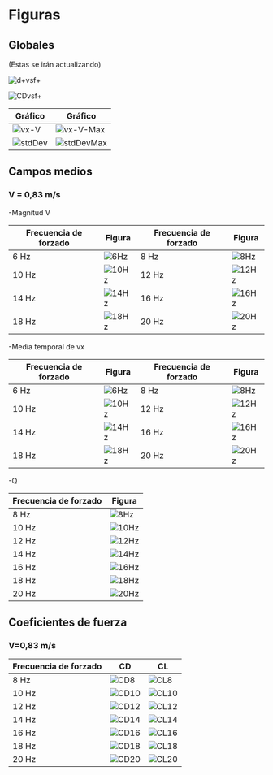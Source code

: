 # Figuras

## Globales

(Estas se irán actualizando)

![d+vsf+](https://github.com/AndresPedemonteFIUBA/alaBatiente/blob/conBlockMesh/Resultados/Figuras/Globales/DesplazamientoVsFrecuencia.png?raw=true) 

![CDvsf+](https://github.com/AndresPedemonteFIUBA/alaBatiente/blob/conBlockMesh/Resultados/Figuras/Globales/CDVsFrecuencia.png?raw=true) 

|Gráfico|Gráfico|
|-|-|
| ![vx-V](https://github.com/AndresPedemonteFIUBA/alaBatiente/blob/conBlockMesh/Resultados/Figuras/Globales/MediaVxVsX-083ms.png?raw=true) | ![vx-V-Max](https://github.com/AndresPedemonteFIUBA/alaBatiente/blob/conBlockMesh/Resultados/Figuras/Globales/MaxMediaVx-083ms.png?raw=true) |
| ![stdDev](https://github.com/AndresPedemonteFIUBA/alaBatiente/blob/conBlockMesh/Resultados/Figuras/Globales/FluctuacionesVyVsX-083ms.png?raw=true) | ![stdDevMax](https://github.com/AndresPedemonteFIUBA/alaBatiente/blob/conBlockMesh/Resultados/Figuras/Globales/MaxFluctuacionesVy-083ms.png?raw=true) |

## Campos medios

### V = 0,83 m/s

-Magnitud V

| Frecuencia de forzado | Figura | Frecuencia de forzado | Figura |
|-----------------------|-------|-----------------------|-------|
|6 Hz| ![6Hz](https://github.com/AndresPedemonteFIUBA/alaBatiente/blob/conBlockMesh/Resultados/Figuras/Campos%20medios/VR028/PromediomagnitudV-083ms-6Hz.png?raw=true) | 8 Hz| ![8Hz](https://github.com/AndresPedemonteFIUBA/alaBatiente/blob/conBlockMesh/Resultados/Figuras/Campos%20medios/VR028/PromediomagnitudV-083ms-8Hz.png?raw=true) | 
|10 Hz| ![10Hz](https://github.com/AndresPedemonteFIUBA/alaBatiente/blob/conBlockMesh/Resultados/Figuras/Campos%20medios/VR028/PromediomagnitudV-083ms-10Hz.png?raw=true) |12 Hz| ![12Hz](https://github.com/AndresPedemonteFIUBA/alaBatiente/blob/conBlockMesh/Resultados/Figuras/Campos%20medios/VR028/PromediomagnitudV-083ms-12Hz.png?raw=true) |
|14 Hz|![14Hz](https://github.com/AndresPedemonteFIUBA/alaBatiente/blob/conBlockMesh/Resultados/Figuras/Campos%20medios/VR028/PromediomagnitudV-083ms-14Hz.png?raw=true)| 16 Hz| ![16Hz](https://github.com/AndresPedemonteFIUBA/alaBatiente/blob/conBlockMesh/Resultados/Figuras/Campos%20medios/VR028/PromediomagnitudV-083ms-14Hz.png?raw=true)|
|18 Hz| ![18Hz](https://github.com/AndresPedemonteFIUBA/alaBatiente/blob/conBlockMesh/Resultados/Figuras/Campos%20medios/VR028/PromediomagnitudV-083ms-18Hz.png?raw=true) | 20 Hz|![20Hz](https://github.com/AndresPedemonteFIUBA/alaBatiente/blob/conBlockMesh/Resultados/Figuras/Campos%20medios/VR028/PromediomagnitudV-083ms-20Hz.png?raw=true)| 

-Media temporal de vx

| Frecuencia de forzado | Figura | Frecuencia de forzado | Figura |
|-----------------------|-------|-----------------------|-------|
|6 Hz| ![6Hz](https://github.com/AndresPedemonteFIUBA/alaBatiente/blob/conBlockMesh/Resultados/Figuras/Campos%20medios/VR028/PromedioVx-083ms-6Hz.png?raw=true) | 8 Hz| ![8Hz](https://github.com/AndresPedemonteFIUBA/alaBatiente/blob/conBlockMesh/Resultados/Figuras/Campos%20medios/VR028/PromedioVx-083ms-8Hz.png?raw=true) | 
|10 Hz| ![10Hz](https://github.com/AndresPedemonteFIUBA/alaBatiente/blob/conBlockMesh/Resultados/Figuras/Campos%20medios/VR028/PromedioVx-083ms-10Hz.png?raw=true) |12 Hz| ![12Hz](https://github.com/AndresPedemonteFIUBA/alaBatiente/blob/conBlockMesh/Resultados/Figuras/Campos%20medios/VR028/PromedioVx-083ms-12Hz.png?raw=true) |
|14 Hz|![14Hz](https://github.com/AndresPedemonteFIUBA/alaBatiente/blob/conBlockMesh/Resultados/Figuras/Campos%20medios/VR028/PromedioVx-083ms-14Hz.png?raw=true)|16 Hz| ![16Hz](https://github.com/AndresPedemonteFIUBA/alaBatiente/blob/conBlockMesh/Resultados/Figuras/Campos%20medios/VR028/PromedioVx-083ms-16Hz.png?raw=true) |
|18 Hz| ![18Hz](https://github.com/AndresPedemonteFIUBA/alaBatiente/blob/conBlockMesh/Resultados/Figuras/Campos%20medios/VR028/PromedioVx-083ms-18Hz.png?raw=true) |20 Hz|![20Hz](https://github.com/AndresPedemonteFIUBA/alaBatiente/blob/conBlockMesh/Resultados/Figuras/Campos%20medios/VR028/PromedioVx-083ms-20Hz.png?raw=true) | 

-Q

| Frecuencia de forzado | Figura | 
|-----------------------|-------|
| 8 Hz| ![8Hz](https://github.com/AndresPedemonteFIUBA/alaBatiente/blob/conBlockMesh/Resultados/Figuras/Campos%20medios/Promedio%20Q%20-%20083ms%20-%208Hz.png?raw=true) |
| 10 Hz| ![10Hz](https://github.com/AndresPedemonteFIUBA/alaBatiente/blob/conBlockMesh/Resultados/Figuras/Campos%20medios/Promedio%20Q%20-%20083ms%20-%2010Hz.png?raw=true) |
|12 Hz| ![12Hz](https://github.com/AndresPedemonteFIUBA/alaBatiente/blob/conBlockMesh/Resultados/Figuras/Campos%20medios/Promedio%20Q%20-%20083ms%20-%2012Hz.png?raw=true) |
|14 Hz|![14Hz](https://github.com/AndresPedemonteFIUBA/alaBatiente/blob/conBlockMesh/Resultados/Figuras/Campos%20medios/Promedio%20Q%20-%20083ms%20-%2014Hz.png?raw=true)|
|16 Hz| ![16Hz](https://github.com/AndresPedemonteFIUBA/alaBatiente/blob/conBlockMesh/Resultados/Figuras/Campos%20medios/Promedio%20Q%20-%20083ms%20-%2016Hz.png?raw=true) |
|18 Hz| ![18Hz](https://github.com/AndresPedemonteFIUBA/alaBatiente/blob/conBlockMesh/Resultados/Figuras/Campos%20medios/Promedio%20Q%20-%20083ms%20-%2018Hz.png?raw=true) |
|20 Hz|![20Hz](https://github.com/AndresPedemonteFIUBA/alaBatiente/blob/conBlockMesh/Resultados/Figuras/Campos%20medios/Promedio%20Q%20-%20083ms%20-%2020Hz.png?raw=true)| 


## Coeficientes de fuerza

### V=0,83 m/s

| Frecuencia de forzado | CD | CL | 
|-----------------------|-------|-----------------------|
| 8 Hz | ![CD8](https://github.com/AndresPedemonteFIUBA/alaBatiente/blob/conBlockMesh/Resultados/Figuras/CoeficientesDeFuerza/CD-083ms-8Hz.png?raw=true) | ![CL8](https://github.com/AndresPedemonteFIUBA/alaBatiente/blob/conBlockMesh/Resultados/Figuras/CoeficientesDeFuerza/CL-083ms-8Hz.png?raw=true) | 
| 10 Hz | ![CD10](https://github.com/AndresPedemonteFIUBA/alaBatiente/blob/conBlockMesh/Resultados/Figuras/CoeficientesDeFuerza/CD-083ms-10Hz.png?raw=true) | ![CL10](https://github.com/AndresPedemonteFIUBA/alaBatiente/blob/conBlockMesh/Resultados/Figuras/CoeficientesDeFuerza/CL-083ms-10Hz.png?raw=true) |
| 12 Hz | ![CD12](https://github.com/AndresPedemonteFIUBA/alaBatiente/blob/conBlockMesh/Resultados/Figuras/CoeficientesDeFuerza/CD-083ms-12Hz.png?raw=true) | ![CL12](https://github.com/AndresPedemonteFIUBA/alaBatiente/blob/conBlockMesh/Resultados/Figuras/CoeficientesDeFuerza/CL-083ms-12Hz.png?raw=true) |
| 14 Hz | ![CD14](https://github.com/AndresPedemonteFIUBA/alaBatiente/blob/conBlockMesh/Resultados/Figuras/CoeficientesDeFuerza/CD-083ms-14Hz.png?raw=true) | ![CL14](https://github.com/AndresPedemonteFIUBA/alaBatiente/blob/conBlockMesh/Resultados/Figuras/CoeficientesDeFuerza/CL-083ms-14Hz.png?raw=true) |
| 16 Hz | ![CD16](https://github.com/AndresPedemonteFIUBA/alaBatiente/blob/conBlockMesh/Resultados/Figuras/CoeficientesDeFuerza/CD-083ms-16Hz.png?raw=true) | ![CL16](https://github.com/AndresPedemonteFIUBA/alaBatiente/blob/conBlockMesh/Resultados/Figuras/CoeficientesDeFuerza/CL-083ms-16Hz.png?raw=true) |
| 18 Hz | ![CD18](https://github.com/AndresPedemonteFIUBA/alaBatiente/blob/conBlockMesh/Resultados/Figuras/CoeficientesDeFuerza/CD-083ms-18Hz.png?raw=true) | ![CL18](https://github.com/AndresPedemonteFIUBA/alaBatiente/blob/conBlockMesh/Resultados/Figuras/CoeficientesDeFuerza/CL-083ms-18Hz.png?raw=true) |
| 20 Hz | ![CD20](https://github.com/AndresPedemonteFIUBA/alaBatiente/blob/conBlockMesh/Resultados/Figuras/CoeficientesDeFuerza/CD-083ms-20Hz.png?raw=true) | ![CL20](https://github.com/AndresPedemonteFIUBA/alaBatiente/blob/conBlockMesh/Resultados/Figuras/CoeficientesDeFuerza/CL-083ms-20Hz.png?raw=true) |
